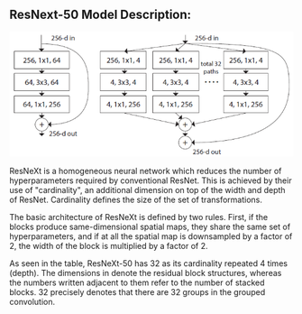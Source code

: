 ## ResNext-50 Model Description:

![](https://raw.githubusercontent.com/Masterx-AI/ResNext-50_Implementation/main/1_LOoc11tkDoqv0pC6OH7mwA.png)

ResNeXt is a homogeneous neural network which reduces the number of hyperparameters required by conventional ResNet. This is achieved by their use of "cardinality", an additional dimension on top of the width and depth of ResNet. Cardinality defines the size of the set of transformations.

The basic architecture of ResNeXt is defined by two rules. First, if the blocks produce same-dimensional spatial maps, they share the same set of hyperparameters, and if at all the spatial map is downsampled by a factor of 2, the width of the block is multiplied by a factor of 2.

As seen in the table, ResNeXt-50 has 32 as its cardinality repeated 4 times (depth). The dimensions in
denote the residual block structures, whereas the numbers written adjacent to them refer to the number of stacked blocks. 32 precisely denotes that there are 32 groups in the grouped convolution.
